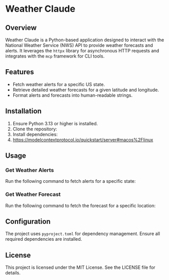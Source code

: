 # Weather Claude

## Overview
Weather Claude is a Python-based application designed to interact with the National Weather Service (NWS) API to provide weather forecasts and alerts. It leverages the `httpx` library for asynchronous HTTP requests and integrates with the `mcp` framework for CLI tools.

## Features
- Fetch weather alerts for a specific US state.
- Retrieve detailed weather forecasts for a given latitude and longitude.
- Format alerts and forecasts into human-readable strings.

## Installation
1. Ensure Python 3.13 or higher is installed.
2. Clone the repository:
   <v-code-fenced-content uri="urn:uuid:d072fe78-0d34-4afd-bb0b-e6baee59d341"></v-code-fenced-content>
3. Install dependencies:
   <v-code-fenced-content uri="urn:uuid:1bcd89a2-c3b5-4ec4-bf2c-7ae29184e0cc"></v-code-fenced-content>
4. https://modelcontextprotocol.io/quickstart/server#macos%2Flinux

## Usage
### Get Weather Alerts
Run the following command to fetch alerts for a specific state:
<v-code-fenced-content uri="urn:uuid:e8cc87a9-a152-4509-aa7b-b610376d70e5"></v-code-fenced-content>
### Get Weather Forecast
Run the following command to fetch the forecast for a specific location:
<v-code-fenced-content uri="urn:uuid:7e60df1e-30d9-44b2-af1d-eae38ad66d5e"></v-code-fenced-content>

## Configuration
The project uses `pyproject.toml` for dependency management. Ensure all required dependencies are installed.

## License
This project is licensed under the MIT License. See the LICENSE file for details.
